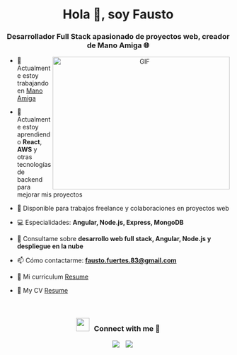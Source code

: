 <h1 align="center">Hola 👋, soy Fausto</h1>
<h3 align="center">Desarrollador Full Stack apasionado de proyectos web, creador de Mano Amiga &#127760;</h3>

<a target="_blank" align="center">
  <img align="right" top="500" height="300" width="400" alt="GIF" src="https://media.giphy.com/media/SWoSkN6DxTszqIKEqv/giphy.gif">
</a>

- 🔭 Actualmente estoy trabajando en <a href="https://www.manoamiga.com.ar/" target="blank">Mano Amiga</a>

- 🌱 Actualmente estoy aprendiendo **React**, **AWS** y otras tecnologías de backend para mejorar mis proyectos

- 🤝 Disponible para trabajos freelance y colaboraciones en proyectos web

- 💻 Especialidades: **Angular, Node.js, Express, MongoDB**

- 💬 Consultame sobre **desarrollo web full stack, Angular, Node.js y despliegue en la nube**

- 📫 Cómo contactarme: **fausto.fuertes.83@gmail.com**


- 📄 Mi curriculum <a href="https://drive.google.com/file/d/1WWKM4vMgpk1sViz6D5vViO8KfvrTMc40/view?usp=sharing" target="blank">Resume</a>

- 📄 My CV <a href="https://drive.google.com/file/d/1CgQklHZr-e75ngyVCkBg98rcl89IKn51/view?usp=sharing" target="blank">Resume</a>
<br/>
<h3 align="center" > <img src="https://media.giphy.com/media/iY8CRBdQXODJSCERIr/giphy.gif" width="30" height="30" style="margin-right: 10px;">Connect with me 🤝 </h3>

<p align="center">

 <div align="center"  class="icons-social" style="margin-left: 10px;">
        <a style="margin-left: 10px;"  target="_blank" href="www.linkedin.com/in/fausto-fuertes-667986254">
			<img src="www.linkedin.com/in/fausto-fuertes-667986254"></a>
        <a style="margin-left: 10px;" target="_blank" href="https://github.com/faustofuertes">
		<img src="https://img.icons8.com/doodle/40/000000/github--v1.png"></a>
      </div>

</p>
